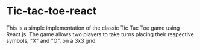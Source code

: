 # Tic-tac-toe-react

This is a simple implementation of the classic Tic Tac Toe game using React.js. The game allows two players to take turns placing their respective symbols, "X" and "O", on a 3x3 grid. 
